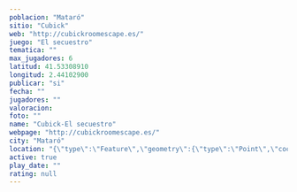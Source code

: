 ```yaml
---
poblacion: "Mataró"
sitio: "Cubick"
web: "http://cubickroomescape.es/"
juego: "El secuestro"
tematica: ""
max_jugadores: 6
latitud: 41.53308910
longitud: 2.44102900
publicar: "si"
fecha: ""
jugadores: ""
valoracion: 
foto: ""
name: "Cubick-El secuestro"
webpage: "http://cubickroomescape.es/"
city: "Mataró"
location: "{\"type\":\"Feature\",\"geometry\":{\"type\":\"Point\",\"coordinates\":[2.441029,41.5330891]}}"
active: true
play_date: ""
rating: null
---
```

